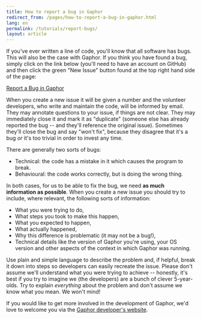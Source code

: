 ```yaml
---
title: How to report a bug in Gaphor
redirect_from: /pages/how-to-report-a-bug-in-gaphor.html
lang: en
permalink: /tutorials/report-bugs/
layout: article
---
```


If you've ever written a line of code, you'll know that all software has bugs.
This will also be the case with Gaphor. If you think you have found a bug,
simply click on the link below (you'll need to have an account on GitHub) and
then click the green "New Issue" button found at the top right hand side of the
page:

[Report a Bug in Gaphor](https://github.com/gaphor/gaphor/issues)

When you create a new issue it will be given a number and the volunteer
developers, who write and maintain the code, will be informed by email. They may
annotate questions to your issue, if things are not clear. They may immediately
close it and mark it as "duplicate" (someone else has already reported the bug
-- and they'll reference the original issue). Sometimes they'll close the bug
and say "won't fix", because they disagree that it's a bug *or* it's too trivial
in order to invest any time.

There are generally two sorts of bugs:

* Technical: the code has a mistake in it which causes the program to break.
* Behavioural: the code works correctly, but is doing the wrong thing.

In both cases, for us to be able to fix the bug, we need **as much information
as possible**. When you create a new issue you should try to include, where
relevant, the following sorts of information:

* What you were trying to do,
* What steps you took to make this happen,
* What you expected to happen,
* What actually happened,
* Why this difference is problematic (it may not be a bug!),
* Technical details like the version of Gaphor you're using, your OS version and
  other aspects of the context in which Gaphor was running.

Use plain and simple language to describe the problem and, if helpful, break it
down into steps so developers can easily recreate the issue. Please don't assume
we'll understand what you were trying to achieve -- honestly, it's best if you
try to imagine we (the developers) are a bunch of clever 5-year-olds. Try to
explain *everything* about the problem and don't assume we know what you mean.
We won't mind!

If you would like to get more involved in the development of Gaphor, we'd love
to welcome you via the [Gaphor developer's
website](https://docs.gaphor.org/en/latest).
